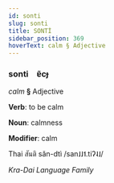 ```yaml
---
id: sonti
slug: sonti
title: SONTİ
sidebar_position: 369
hoverText: calm § Adjective
---
```


### sonti&emsp;<span kind="abugida">ɐ̃cɟ</span>

*calm* **§** Adjective

**Verb**: to be calm

**Noun**: calmness

**Modifier**: calm

Thai สันติ sǎn-dtì /san˩˩˦.tiʔ˨˩/

*Kra-Dai Language Family*